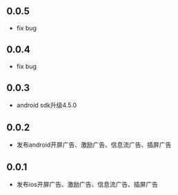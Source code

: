 ## 0.0.5

* fix bug

## 0.0.4

* fix bug

## 0.0.3

* android sdk升级4.5.0

## 0.0.2

* 发布android开屏广告、激励广告、信息流广告、插屏广告

## 0.0.1

* 发布ios开屏广告、激励广告、信息流广告、插屏广告
